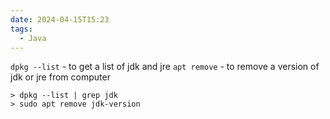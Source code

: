 ```yaml
---
date: 2024-04-15T15:23
tags:
  - Java
---
```

`dpkg --list` - to get a list of jdk and jre
`apt remove` - to remove a version of jdk or jre from computer

```
> dpkg --list | grep jdk
> sudo apt remove jdk-version
```
